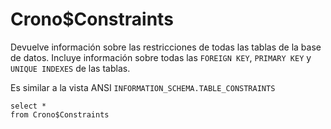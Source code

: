 ﻿---
SidebarGroup: "Metadatos base de datos"
---

# Crono$Constraints


Devuelve información sobre las restricciones de todas las tablas de la base de datos. Incluye información sobre todas las `FOREIGN KEY`, `PRIMARY KEY` y  `UNIQUE INDEXES` de las tablas.

Es similar a la vista ANSI `INFORMATION_SCHEMA.TABLE_CONSTRAINTS`


```
select *
from Crono$Constraints
```
